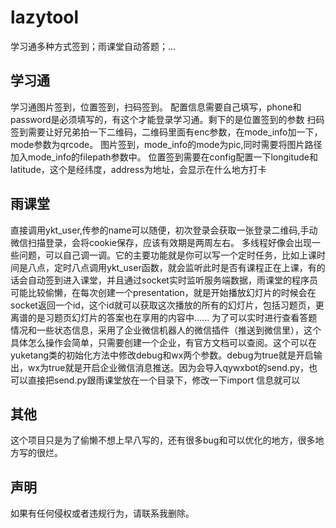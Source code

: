 # lazytool
学习通多种方式签到；雨课堂自动答题；...
## 学习通
学习通图片签到，位置签到，扫码签到。
配置信息需要自己填写，phone和password是必须填写的，有这个才能登录学习通。剩下的是位置签到的参数
扫码签到需要让好兄弟拍一下二维码，二维码里面有enc参数，在mode_info加一下，mode参数为qrcode。
图片签到，mode_info的mode为pic,同时需要将图片路径加入mode_info的filepath参数中。
位置签到需要在config配置一下longitude和latitude，这个是经纬度，address为地址，会显示在什么地方打卡
## 雨课堂
直接调用ykt_user,传参的name可以随便，初次登录会获取一张登录二维码,手动微信扫描登录，会将cookie保存，应该有效期是两周左右。
多线程好像会出现一些问题，可以自己调一调。它的主要功能就是你可以写一个定时任务，比如上课时间是八点，定时八点调用ykt_user函数，就会监听此时是否有课程正在上课，有的话会自动签到进入课堂，并且通过socket实时监听服务端数据，雨课堂的程序员可能比较偷懒，在每次创建一个presentation，就是开始播放幻灯片的时候会在socket返回一个id，这个id就可以获取这次播放的所有的幻灯片，包括习题页，更离谱的是习题页幻灯片的答案也在享用的内容中......
为了可以实时进行查看答题情况和一些状态信息，采用了企业微信机器人的微信插件（推送到微信里），这个具体怎么操作会简单，只需要创建一个企业，有官方文档可以查阅。这个可以在yuketang类的初始化方法中修改debug和wx两个参数。debug为true就是开启输出，wx为true就是开启企业微信消息推送。因为会导入qywxbot的send.py，也可以直接把send.py跟雨课堂放在一个目录下，修改一下import 信息就可以


## 其他
这个项目只是为了偷懒不想上早八写的，还有很多bug和可以优化的地方，很多地方写的很烂。

## 声明
如果有任何侵权或者违规行为，请联系我删除。

